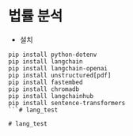# 법률 분석
* 설치
``` 
pip install python-dotenv
pip install langchain
pip install langchain-openai
pip install unstructured[pdf]
pip install fastembed 
pip install chromadb
pip install langchainhub
pip install sentence-transformers
```#   l a n g _ t e s t  
 #   l a n g _ t e s t  
 